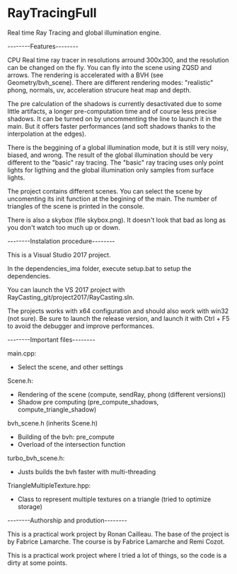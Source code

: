 # RayTracingFull

Real time Ray Tracing and global illumination engine.


--------Features--------

CPU Real time ray tracer in resolutions arround 300x300, and the resolution can be changed on the fly. 
You can fly into the scene using ZQSD and arrows.
The rendering is accelerated with a BVH (see Geometry/bvh_scene).
There are different rendering modes: "realistic" phong, normals, uv, acceleration strucure heat map and depth.

The pre calculation of the shadows is currently desactivated due to some little artifacts, a longer pre-computation time 
and of course less precise shadows. It can be turned on by uncommenting the line to launch it in the main. 
But it offers faster performances (and soft shadows thanks to the interpolation at the edges).  

There is the beggining of a global illumination mode, but it is still very noisy, biased, and wrong.
The result of the global illumination should be very different to the "basic" ray tracing.
The "basic" ray tracing uses only point lights for ligthing and the global illumination only samples from surface lights.

The project contains different scenes. You can select the scene by uncomenting its init function at the begining of the main.
The number of triangles of the scene is printed in the console. 

There is also a skybox (file skybox.png). It doesn't look that bad as long as you don't watch too much up or down. 

--------Instalation procedure--------

This is a Visual Studio 2017 project.

In the dependencies_ima folder, execute setup.bat to setup the dependencies.

You can launch the VS 2017 project with RayCasting_git/project2017/RayCasting.sln.

The projects works with x64 configuration and should also work with win32 (not sure).
Be sure to launch the release version, and launch it with Ctrl + F5 to avoid the debugger and improve performances.  



--------Important files--------

main.cpp:
- Select the scene, and other settings

Scene.h:
- Rendering of the scene (compute, sendRay, phong (different versions))
- Shadow pre computing (pre_compute_shadows, compute_triangle_shadow)

bvh_scene.h (inherits Scene.h)
- Building of the bvh: pre_compute
- Overload of the intersection function

turbo_bvh_scene.h:
- Justs builds the bvh faster with multi-threading

TriangleMultipleTexture.hpp:
- Class to represent multiple textures on a triangle (tried to optimize storage)



--------Authorship and prodution--------

This is a practical work project by Ronan Cailleau.
The base of the project is by Fabrice Lamarche. 
The course is by Fabrice Lamarche and Remi Cozot. 

This is a practical work project where I tried a lot of things, so the code is a dirty at some points.  
